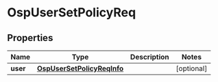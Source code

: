 # OspUserSetPolicyReq

## Properties
Name | Type | Description | Notes
------------ | ------------- | ------------- | -------------
**user** | [**OspUserSetPolicyReqInfo**](OspUserSetPolicyReqInfo.md) |  |  [optional]
